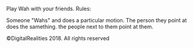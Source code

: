 
Play Wah with your friends.
Rules:

Someone "Wahs" and does a particular motion. The person they point at does the samething. the people next to them point at them.

©DigitalRealities 2018. All rights reserved